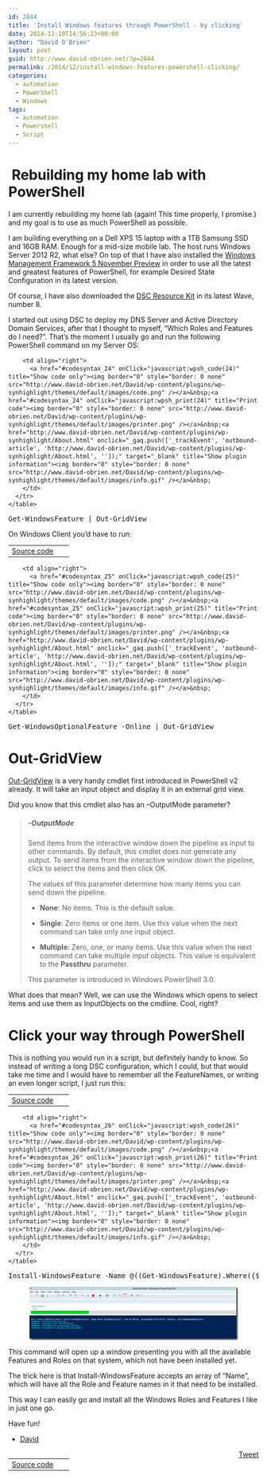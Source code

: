 ```yaml
---
id: 2844
title: 'Install Windows features through PowerShell - by clicking'
date: 2014-12-10T14:56:23+00:00
author: "David O'Brien"
layout: post
guid: http://www.david-obrien.net/?p=2844
permalink: /2014/12/install-windows-features-powershell-clicking/
categories:
  - automation
  - PowerShell
  - Windows
tags:
  - automation
  - Powershell
  - Script
---
```

#  Rebuilding my home lab with PowerShell

I am currently rebuilding my home lab (again! This time properly, I promise.) and my goal is to use as much PowerShell as possible.

I am building everything on a Dell XPS 15 laptop with a 1TB Samsung SSD and 16GB RAM. Enough for a mid-size mobile lab. The host runs Windows Server 2012 R2, what else? On top of that I have also installed the <a href="http://blogs.msdn.com/b/powershell/archive/2014/11/18/windows-management-framework-5-0-preview-november-2014-is-now-available.aspx" onclick="_gaq.push(['_trackEvent', 'outbound-article', 'http://blogs.msdn.com/b/powershell/archive/2014/11/18/windows-management-framework-5-0-preview-november-2014-is-now-available.aspx', 'Windows Management Framework 5 November Preview']);" target="_blank">Windows Management Framework 5 November Preview</a> in order to use all the latest and greatest features of PowerShell, for example Desired State Configuration in its latest version.

Of course, I have also downloaded the <a href="http://blogs.msdn.com/b/powershell/archive/2014/10/28/powershell-dsc-reskit-wave-8-now-with-100-resources.aspx" onclick="_gaq.push(['_trackEvent', 'outbound-article', 'http://blogs.msdn.com/b/powershell/archive/2014/10/28/powershell-dsc-reskit-wave-8-now-with-100-resources.aspx', 'DSC Resource Kit']);" target="_blank">DSC Resource Kit</a> in its latest Wave, number 8.

I started out using DSC to deploy my DNS Server and Active Directory Domain Services, after that I thought to myself, “Which Roles and Features do I need?”. That’s the moment I usually go and run the following PowerShell command on my Server OS:

<div id="wpshdo_24" class="wp-synhighlighter-outer">
  <div id="wpshdt_24" class="wp-synhighlighter-expanded">
    <table border="0" width="100%">
      <tr>
        <td align="left" width="80%">
          <a name="#codesyntax_24"></a><a id="wpshat_24" class="wp-synhighlighter-title" href="#codesyntax_24"  onClick="javascript:wpsh_toggleBlock(24)" title="Click to show/hide code block">Source code</a>
        </td>
        
        <td align="right">
          <a href="#codesyntax_24" onClick="javascript:wpsh_code(24)" title="Show code only"><img border="0" style="border: 0 none" src="http://www.david-obrien.net/David/wp-content/plugins/wp-synhighlight/themes/default/images/code.png" /></a>&nbsp;<a href="#codesyntax_24" onClick="javascript:wpsh_print(24)" title="Print code"><img border="0" style="border: 0 none" src="http://www.david-obrien.net/David/wp-content/plugins/wp-synhighlight/themes/default/images/printer.png" /></a>&nbsp;<a href="http://www.david-obrien.net/David/wp-content/plugins/wp-synhighlight/About.html" onclick="_gaq.push(['_trackEvent', 'outbound-article', 'http://www.david-obrien.net/David/wp-content/plugins/wp-synhighlight/About.html', '']);" target="_blank" title="Show plugin information"><img border="0" style="border: 0 none" src="http://www.david-obrien.net/David/wp-content/plugins/wp-synhighlight/themes/default/images/info.gif" /></a>&nbsp;
        </td>
      </tr>
    </table>
  </div>
  
  <div id="wpshdi_24" class="wp-synhighlighter-inner" style="display: block;">
    <pre class="powershell" style="font-family:monospace;">Get<span class="sy0">-</span>WindowsFeature <span class="sy0">|</span> Out<span class="sy0">-</span>GridView</pre>
  </div>
</div>

On Windows Client you’d have to run:

<div id="wpshdo_25" class="wp-synhighlighter-outer">
  <div id="wpshdt_25" class="wp-synhighlighter-expanded">
    <table border="0" width="100%">
      <tr>
        <td align="left" width="80%">
          <a name="#codesyntax_25"></a><a id="wpshat_25" class="wp-synhighlighter-title" href="#codesyntax_25"  onClick="javascript:wpsh_toggleBlock(25)" title="Click to show/hide code block">Source code</a>
        </td>
        
        <td align="right">
          <a href="#codesyntax_25" onClick="javascript:wpsh_code(25)" title="Show code only"><img border="0" style="border: 0 none" src="http://www.david-obrien.net/David/wp-content/plugins/wp-synhighlight/themes/default/images/code.png" /></a>&nbsp;<a href="#codesyntax_25" onClick="javascript:wpsh_print(25)" title="Print code"><img border="0" style="border: 0 none" src="http://www.david-obrien.net/David/wp-content/plugins/wp-synhighlight/themes/default/images/printer.png" /></a>&nbsp;<a href="http://www.david-obrien.net/David/wp-content/plugins/wp-synhighlight/About.html" onclick="_gaq.push(['_trackEvent', 'outbound-article', 'http://www.david-obrien.net/David/wp-content/plugins/wp-synhighlight/About.html', '']);" target="_blank" title="Show plugin information"><img border="0" style="border: 0 none" src="http://www.david-obrien.net/David/wp-content/plugins/wp-synhighlight/themes/default/images/info.gif" /></a>&nbsp;
        </td>
      </tr>
    </table>
  </div>
  
  <div id="wpshdi_25" class="wp-synhighlighter-inner" style="display: block;">
    <pre class="powershell" style="font-family:monospace;">Get<span class="sy0">-</span>WindowsOptionalFeature <span class="sy0">-</span>Online <span class="sy0">|</span> Out<span class="sy0">-</span>GridView</pre>
  </div>
</div>

# Out-GridView

<a href="http://technet.microsoft.com/en-us/library/hh849920.aspx" onclick="_gaq.push(['_trackEvent', 'outbound-article', 'http://technet.microsoft.com/en-us/library/hh849920.aspx', 'Out-GridView']);" target="_blank">Out-GridView</a> is a very handy cmdlet first introduced in PowerShell v2 already. It will take an input object and display it in an external grid view.

Did you know that this cmdlet also has an –OutputMode parameter?

> ##### -OutputMode<OutputModeOption>
> 
> Send items from the interactive window down the pipeline as input to other commands. By default, this cmdlet does not generate any output. To send items from the interactive window down the pipeline, click to select the items and then click OK.
> 
> The values of this parameter determine how many items you can send down the pipeline.
> 
> - **None**: No items. This is the default value.
> 
> - **Single**: Zero items or one item. Use this value when the next command can take only one input object.
> 
> - **Multiple**: Zero, one, or many items. Use this value when the next command can take multiple input objects. This value is equivalent to the **Passthru** parameter.
> 
> This parameter is introduced in Windows PowerShell 3.0.

What does that mean? Well, we can use the Windows which opens to select items and use them as InputObjects on the cmdline. Cool, right?

# Click your way through PowerShell

This is nothing you would run in a script, but definitely handy to know. So instead of writing a long DSC configuration, which I could, but that would take me time and I would have to remember all the FeatureNames, or writing an even longer script, I just run this:

<div id="wpshdo_26" class="wp-synhighlighter-outer">
  <div id="wpshdt_26" class="wp-synhighlighter-expanded">
    <table border="0" width="100%">
      <tr>
        <td align="left" width="80%">
          <a name="#codesyntax_26"></a><a id="wpshat_26" class="wp-synhighlighter-title" href="#codesyntax_26"  onClick="javascript:wpsh_toggleBlock(26)" title="Click to show/hide code block">Source code</a>
        </td>
        
        <td align="right">
          <a href="#codesyntax_26" onClick="javascript:wpsh_code(26)" title="Show code only"><img border="0" style="border: 0 none" src="http://www.david-obrien.net/David/wp-content/plugins/wp-synhighlight/themes/default/images/code.png" /></a>&nbsp;<a href="#codesyntax_26" onClick="javascript:wpsh_print(26)" title="Print code"><img border="0" style="border: 0 none" src="http://www.david-obrien.net/David/wp-content/plugins/wp-synhighlight/themes/default/images/printer.png" /></a>&nbsp;<a href="http://www.david-obrien.net/David/wp-content/plugins/wp-synhighlight/About.html" onclick="_gaq.push(['_trackEvent', 'outbound-article', 'http://www.david-obrien.net/David/wp-content/plugins/wp-synhighlight/About.html', '']);" target="_blank" title="Show plugin information"><img border="0" style="border: 0 none" src="http://www.david-obrien.net/David/wp-content/plugins/wp-synhighlight/themes/default/images/info.gif" /></a>&nbsp;
        </td>
      </tr>
    </table>
  </div>
  
  <div id="wpshdi_26" class="wp-synhighlighter-inner" style="display: block;">
    <pre class="powershell" style="font-family:monospace;">Install<span class="sy0">-</span>WindowsFeature <span class="kw5">-Name</span> <span class="sy0">@</span><span class="br0">&#40;</span><span class="br0">&#40;</span>Get<span class="sy0">-</span>WindowsFeature<span class="br0">&#41;</span>.<span class="kw3">Where</span><span class="br0">&#40;</span><span class="br0">&#123;</span><span class="re0">$PSItem</span>.InstallState –ne ‘Installed’<span class="br0">&#125;</span><span class="br0">&#41;</span> <span class="sy0">|</span> Out<span class="sy0">-</span>GridView <span class="sy0">-</span>OutputMode Multiple<span class="br0">&#41;</span> <span class="sy0">-</span>IncludeManagementTools –Verbose</pre>
  </div>
</div>

<a href="/media/2014/12/PS.png" onclick="_gaq.push(['_trackEvent', 'outbound-article', '/media/2014/12/PS.png', '']);" ><img style="background-image: none; float: none; padding-top: 0px; padding-left: 0px; margin-left: auto; display: block; padding-right: 0px; margin-right: auto; border: 0px;" title="PS" src="/media/2014/12/PS_thumb.png" alt="PS" width="421" height="108" border="0" /></a>

This command will open up a window presenting you with all the available Features and Roles on that system, which not have been installed yet.

The trick here is that Install-WindowsFeature accepts an array of “Name”, which will have all the Role and Feature names in it that need to be installed.

This way I can easily go and install all the Windows Roles and Features I like in just one go.

Have fun!

- <a href="http://www.twitter.com/david_obrien" onclick="_gaq.push(['_trackEvent', 'outbound-article', 'http://www.twitter.com/david_obrien', 'David']);" target="_blank">David</a> 

<div style="float: right; margin-left: 10px;">
  <a href="https://twitter.com/share" onclick="_gaq.push(['_trackEvent', 'outbound-article', 'https://twitter.com/share', 'Tweet']);" class="twitter-share-button" data-hashtags="automation,Powershell,Script" data-count="vertical" data-url="http://www.david-obrien.net/2014/12/install-windows-features-powershell-clicking/">Tweet</a>
</div>

